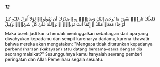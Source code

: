 ##### 12

<span class="ayah">فَلَعَلَّكَ تَارِكٌۢ بَعْضَ مَا يُوحَىٰٓ إِلَيْكَ وَضَآئِقٌۢ بِهِۦ صَدْرُكَ أَن يَقُولُوا۟ لَوْلَآ أُنزِلَ عَلَيْهِ كَنزٌ أَوْ جَآءَ مَعَهُۥ مَلَكٌ ۚ إِنَّمَآ أَنتَ نَذِيرٌۭ ۚ وَٱللَّهُ عَلَىٰ كُلِّ شَىْءٍۢ وَكِيلٌ</span>

<span class="ayah_translation">Maka boleh jadi kamu hendak meninggalkan sebahagian dari apa yang diwahyukan kepadamu dan sempit karenanya dadamu, karena khawatir bahwa mereka akan mengatakan: "Mengapa tidak diturunkan kepadanya perbendaharaan (kekayaan) atau datang bersama-sama dengan dia seorang malaikat?" Sesungguhnya kamu hanyalah seorang pemberi peringatan dan Allah Pemelihara segala sesuatu.</span>
